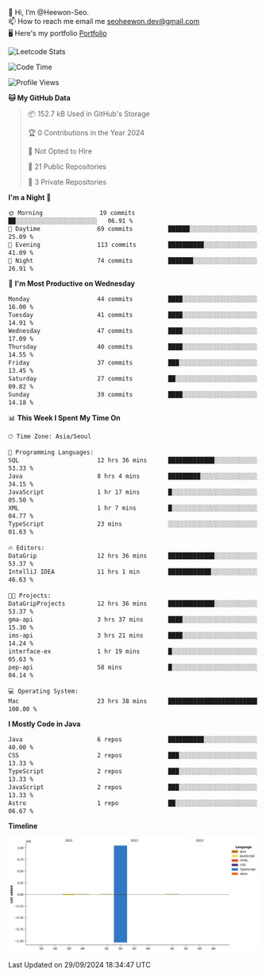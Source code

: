 👋 Hi, I’m @Heewon-Seo.  
📫 How to reach me email me seoheewon.dev@gmail.com   
🖥 Here's my portfolio [Portfolio](https://haileynotes.notion.site/HEEWON-SEO-f98fe97412ee4a6a94fd24fe6832f84c)

![Leetcode Stats](https://leetcode.card.workers.dev/?username=Heewon-Seo)

 <!--START_SECTION:waka-->
![Code Time](http://img.shields.io/badge/Code%20Time-1%2C568%20hrs%2015%20mins-blue)

![Profile Views](http://img.shields.io/badge/Profile%20Views-0-blue)

**🐱 My GitHub Data** 

> 📦 152.7 kB Used in GitHub's Storage 
 > 
> 🏆 0 Contributions in the Year 2024
 > 
> 🚫 Not Opted to Hire
 > 
> 📜 21 Public Repositories 
 > 
> 🔑 3 Private Repositories 
 > 
**I'm a Night 🦉** 

```text
🌞 Morning                19 commits          ██░░░░░░░░░░░░░░░░░░░░░░░   06.91 % 
🌆 Daytime                69 commits          ██████░░░░░░░░░░░░░░░░░░░   25.09 % 
🌃 Evening                113 commits         ██████████░░░░░░░░░░░░░░░   41.09 % 
🌙 Night                  74 commits          ███████░░░░░░░░░░░░░░░░░░   26.91 % 
```
📅 **I'm Most Productive on Wednesday** 

```text
Monday                   44 commits          ████░░░░░░░░░░░░░░░░░░░░░   16.00 % 
Tuesday                  41 commits          ████░░░░░░░░░░░░░░░░░░░░░   14.91 % 
Wednesday                47 commits          ████░░░░░░░░░░░░░░░░░░░░░   17.09 % 
Thursday                 40 commits          ████░░░░░░░░░░░░░░░░░░░░░   14.55 % 
Friday                   37 commits          ███░░░░░░░░░░░░░░░░░░░░░░   13.45 % 
Saturday                 27 commits          ██░░░░░░░░░░░░░░░░░░░░░░░   09.82 % 
Sunday                   39 commits          ████░░░░░░░░░░░░░░░░░░░░░   14.18 % 
```


📊 **This Week I Spent My Time On** 

```text
🕑︎ Time Zone: Asia/Seoul

💬 Programming Languages: 
SQL                      12 hrs 36 mins      █████████████░░░░░░░░░░░░   53.33 % 
Java                     8 hrs 4 mins        █████████░░░░░░░░░░░░░░░░   34.15 % 
JavaScript               1 hr 17 mins        █░░░░░░░░░░░░░░░░░░░░░░░░   05.50 % 
XML                      1 hr 7 mins         █░░░░░░░░░░░░░░░░░░░░░░░░   04.77 % 
TypeScript               23 mins             ░░░░░░░░░░░░░░░░░░░░░░░░░   01.63 % 

🔥 Editors: 
DataGrip                 12 hrs 36 mins      █████████████░░░░░░░░░░░░   53.37 % 
IntelliJ IDEA            11 hrs 1 min        ████████████░░░░░░░░░░░░░   46.63 % 

🐱‍💻 Projects: 
DataGripProjects         12 hrs 36 mins      █████████████░░░░░░░░░░░░   53.37 % 
gma-api                  3 hrs 37 mins       ████░░░░░░░░░░░░░░░░░░░░░   15.30 % 
ims-api                  3 hrs 21 mins       ████░░░░░░░░░░░░░░░░░░░░░   14.24 % 
interface-ex             1 hr 19 mins        █░░░░░░░░░░░░░░░░░░░░░░░░   05.63 % 
pep-api                  58 mins             █░░░░░░░░░░░░░░░░░░░░░░░░   04.14 % 

💻 Operating System: 
Mac                      23 hrs 38 mins      █████████████████████████   100.00 % 
```

**I Mostly Code in Java** 

```text
Java                     6 repos             ██████████░░░░░░░░░░░░░░░   40.00 % 
CSS                      2 repos             ███░░░░░░░░░░░░░░░░░░░░░░   13.33 % 
TypeScript               2 repos             ███░░░░░░░░░░░░░░░░░░░░░░   13.33 % 
JavaScript               2 repos             ███░░░░░░░░░░░░░░░░░░░░░░   13.33 % 
Astro                    1 repo              ██░░░░░░░░░░░░░░░░░░░░░░░   06.67 % 
```



**Timeline**

![Lines of Code chart](https://raw.githubusercontent.com/Heewon-Seo/Heewon-Seo/main/assets/bar_graph.png)


 Last Updated on 29/09/2024 18:34:47 UTC
<!--END_SECTION:waka-->

